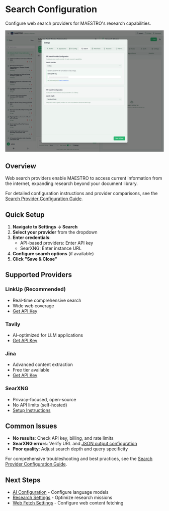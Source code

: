 # Search Configuration

Configure web search providers for MAESTRO's research capabilities.

![Search Configuration Interface](../../assets/images/settings/search.png)

## Overview

Web search providers enable MAESTRO to access current information from the internet, expanding research beyond your document library.

For detailed configuration instructions and provider comparisons, see the [Search Provider Configuration Guide](../../getting-started/configuration/search-providers.md).

## Quick Setup

1. **Navigate to Settings → Search**
2. **Select your provider** from the dropdown
3. **Enter credentials**:
      - API-based providers: Enter API key
      - SearXNG: Enter instance URL
4. **Configure search options** (if available)
5. **Click "Save & Close"**

## Supported Providers

### LinkUp (Recommended)
- Real-time comprehensive search
- Wide web coverage
- [Get API Key](https://linkup.com/dashboard)

### Tavily
- AI-optimized for LLM applications
- [Get API Key](https://app.tavily.com/home)

### Jina
- Advanced content extraction
- Free tier available
- [Get API Key](https://jina.ai/reader)

### SearXNG
- Privacy-focused, open-source
- No API limits (self-hosted)
- [Setup Instructions](../../getting-started/configuration/search-providers.md#searxng)

## Common Issues

- **No results**: Check API key, billing, and rate limits
- **SearXNG errors**: Verify URL and [JSON output configuration](../../getting-started/configuration/search-providers.md#configuration-requirements)
- **Poor quality**: Adjust search depth and query specificity

For comprehensive troubleshooting and best practices, see the [Search Provider Configuration Guide](../../getting-started/configuration/search-providers.md).

## Next Steps

- [AI Configuration](ai-config.md) - Configure language models
- [Research Settings](research-config.md) - Optimize research missions
- [Web Fetch Settings](web-fetch-config.md) - Configure web content fetching